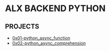 # ALX BACKEND PYTHON

## PROJECTS

- [0x01-python_async_function](/0x01-python_async_function)
- [0x02-python_async_comprehension](/0x02-python_async_comprehension)
